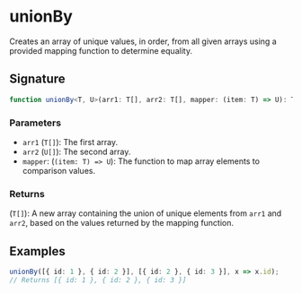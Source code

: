 # unionBy

Creates an array of unique values, in order, from all given arrays using a provided mapping function to determine equality.

## Signature

```typescript
function unionBy<T, U>(arr1: T[], arr2: T[], mapper: (item: T) => U): T[];
```

### Parameters

- `arr1` (`T[]`): The first array.
- `arr2` (`U[]`): The second array.
- `mapper`: (`(item: T) => U`): The function to map array elements to comparison values.

### Returns

(`T[]`): A new array containing the union of unique elements from `arr1` and `arr2`, based on the values returned by the mapping function.

## Examples

```typescript
unionBy([{ id: 1 }, { id: 2 }], [{ id: 2 }, { id: 3 }], x => x.id);
// Returns [{ id: 1 }, { id: 2 }, { id: 3 }]
```
